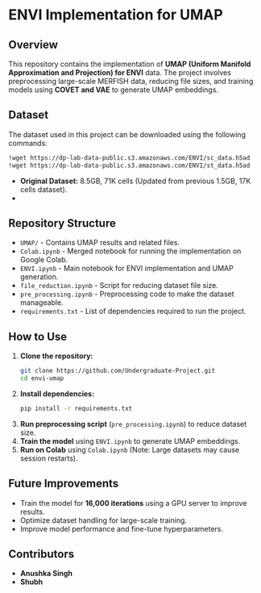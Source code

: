 # **ENVI Implementation for UMAP**

## **Overview**  
This repository contains the implementation of **UMAP (Uniform Manifold Approximation and Projection) for ENVI** data. The project involves preprocessing large-scale MERFISH data, reducing file sizes, and training models using **COVET and VAE** to generate UMAP embeddings.  

## **Dataset**  
The dataset used in this project can be downloaded using the following commands:  
```bash
!wget https://dp-lab-data-public.s3.amazonaws.com/ENVI/sc_data.h5ad
!wget https://dp-lab-data-public.s3.amazonaws.com/ENVI/st_data.h5ad
```
- **Original Dataset:** 8.5GB, 71K cells (Updated from previous 1.5GB, 17K cells dataset).
- 
## **Repository Structure**  

- `UMAP/` - Contains UMAP results and related files.  
- `Colab.ipynb` - Merged notebook for running the implementation on Google Colab.  
- `ENVI.ipynb` - Main notebook for ENVI implementation and UMAP generation.  
- `file_reduction.ipynb` - Script for reducing dataset file size.  
- `pre_processing.ipynb` - Preprocessing code to make the dataset manageable.  
- `requirements.txt` - List of dependencies required to run the project.  

## **How to Use**  

1. **Clone the repository:**  
   ```bash
   git clone https://github.com/Undergraduate-Project.git
   cd envi-umap
   ```  
2. **Install dependencies:**  
   ```bash
   pip install -r requirements.txt
   ```  
3. **Run preprocessing script** (`pre_processing.ipynb`) to reduce dataset size.  
4. **Train the model** using `ENVI.ipynb` to generate UMAP embeddings.  
5. **Run on Colab** using `Colab.ipynb` (Note: Large datasets may cause session restarts).  

## **Future Improvements**  
- Train the model for **16,000 iterations** using a GPU server to improve results.  
- Optimize dataset handling for large-scale training.  
- Improve model performance and fine-tune hyperparameters.  

## **Contributors**  
- **Anushka Singh**  
- **Shubh**  

